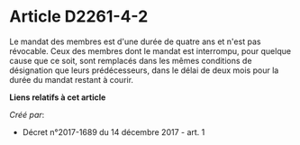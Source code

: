 # Article D2261-4-2

Le mandat des membres est d'une durée de quatre ans et n'est pas révocable. Ceux des membres dont le mandat est interrompu,
pour quelque cause que ce soit, sont remplacés dans les mêmes conditions de désignation que leurs prédécesseurs, dans le
délai de deux mois pour la durée du mandat restant à courir.

**Liens relatifs à cet article**

_Créé par_:

  - Décret n°2017-1689 du 14 décembre 2017 - art. 1
